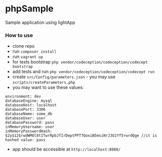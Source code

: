 # phpSample
Sample application using lightApp

### How to use
- clone repo
- run `composer install`
- run `vagrant up`
- for tests bootstrap `php vendor/codeception/codeception/codecept bootstrap` 
- add tests and run `php vendor/codeception/codeception/codecept run`
- create `src/Config/parameters.json` - you may use `scripts/createParameters.php`
- you may want to use these values:
```
environment: dev
databaseEngine: mysql
databaseHost: localhost
databasePort: 3306
databaseName: some_db
databaseUser: user
databasePassword: pass
inMemoryUsername: user
inMemoryPasswordHash: $2y$12$rwdWMOl8tITwrRpbJfIrDeptPPT7QoxiB5msiNrJ3G1Yf5rwrdQge //it is hashed value: pass
```
- app should be accessible at `http://localhost:8080/`
